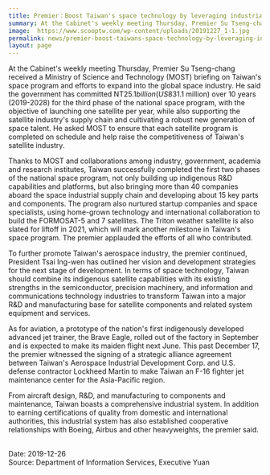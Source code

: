 ```yaml
---
title: Premier：Boost Taiwan's space technology by leveraging industrial strengths
summary: At the Cabinet's weekly meeting Thursday, Premier Su Tseng-chang received a Ministry of Science and Technology (MOST) briefing on Taiwan's space program and efforts to expand into the global space industry.
image:  https://www.scooptw.com/wp-content/uploads/20191227_1-1.jpg
permalink: news/premier-boost-taiwans-space-technology-by-leveraging-industrial-strengths/
layout: page
---
```

At the Cabinet's weekly meeting Thursday, Premier Su Tseng-chang received a Ministry of Science and Technology (MOST) briefing on Taiwan's space program and efforts to expand into the global space industry. He said the government has committed NT$25.1 billion (US$831.1 million) over 10 years (2019-2028) for the third phase of the national space program, with the objective of launching one satellite per year, while also supporting the satellite industry's supply chain and cultivating a robust new generation of space talent. He asked MOST to ensure that each satellite program is completed on schedule and help raise the competitiveness of Taiwan's satellite industry.

Thanks to MOST and collaborations among industry, government, academia and research institutes, Taiwan successfully completed the first two phases of the national space program, not only building up indigenous R&D capabilities and platforms, but also bringing more than 40 companies aboard the space industrial supply chain and developing about 15 key parts and components. The program also nurtured startup companies and space specialists, using home-grown technology and international collaboration to build the FORMOSAT-5 and 7 satellites. The Triton weather satellite is also slated for liftoff in 2021, which will mark another milestone in Taiwan's space program. The premier applauded the efforts of all who contributed.

To further promote Taiwan's aerospace industry, the premier continued, President Tsai Ing-wen has outlined her vision and development strategies for the next stage of development. In terms of space technology, Taiwan should combine its indigenous satellite capabilities with its existing strengths in the semiconductor, precision machinery, and information and communications technology industries to transform Taiwan into a major R&D and manufacturing base for satellite components and related system equipment and services.

As for aviation, a prototype of the nation's first indigenously developed advanced jet trainer, the Brave Eagle, rolled out of the factory in September and is expected to make its maiden flight next June. This past December 17, the premier witnessed the signing of a strategic alliance agreement between Taiwan's Aerospace Industrial Development Corp. and U.S. defense contractor Lockheed Martin to make Taiwan an F-16 fighter jet maintenance center for the Asia-Pacific region.

From aircraft design, R&D, and manufacturing to components and maintenance, Taiwan boasts a comprehensive industrial system. In addition to earning certifications of quality from domestic and international authorities, this industrial system has also established cooperative relationships with Boeing, Airbus and other heavyweights, the premier said.

<br/>
Date: 2019-12-26
<br/>
Source: Department of Information Services, Executive Yuan

